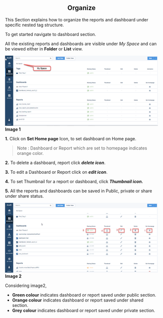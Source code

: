 
<center><h2>Organize</h2></center>

This Section explains how to organize the reports and dashboard under specific nested tag structure.

To get started navigate to dashboard section.

All the existing reports and dashboards are visible under *My Space* and can be viewed either in **Folder** or **List** view.

![enter image description here](https://raw.githubusercontent.com/sv18042016/fp1/7cf68f6c7bf54d8d9a4a70104087c9f1618ace6e/images/New_version5/TD_Organize_Image1.png)
**Image 1**

**1.**  Click on  **Set Home page**  Icon, to set dashboard on Home page. 

 > Note : Dashboard or Report which are set to homepage indicates orange color.

**2.** To delete a dashboard, report  click ***delete icon***.

**3.**  To edit a Dashboard or Report click on ***edit icon***.

**4.** To set Thumbnail for a report or dashboard, click ***Thumbnail icon.***

**5.** All the reports and dashboards can be saved in Public, private or share under share status. 

![enter image description here](https://raw.githubusercontent.com/sv18042016/fp1/fb52c98e4e0d8753ac65f509d5bb179c853b962c/images/New_version5/TD_Organize_Image2.png)
**Image 2**

Considering image2,

-   **Green colour** indicates dashboard or report saved under public section.
-   **Orange colour** indicates dashboard or report saved under shared section.
-   **Grey colour** indicates dashboard or report saved under private section.

<!--stackedit_data:
eyJoaXN0b3J5IjpbLTk2MzU4OTY1OSw3Mjg3ODU4MjVdfQ==
-->